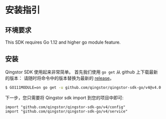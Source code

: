 # 安装指引

## 环境要求

This SDK requires Go 1.12 and higher go module feature.

## 安装

Qingstor SDK 使用起来非常简单。 首先我们使用 `go get` 从 github 上下载最新的版本：
请随时将命令中的版本替换为最新的 [release](https://github.com/qingstor/qingstor-sdk-go/releases)。

``` bash
$ GO111MODULE=on go get -u github.com/qingstor/qingstor-sdk-go/v4@v4.0.0
```

下一步，您只需要将 Qingstor sdk import 到您的项目中即可:

```
import "github.com/qingstor/qingstor-sdk-go/v4/config"
import "github.com/qingstor/qingstor-sdk-go/v4/service"
```


